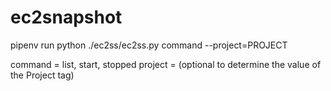 # ec2snapshot

pipenv run python ./ec2ss/ec2ss.py command --project=PROJECT

command = list, start, stopped
project = (optional to determine the value of the Project tag)
